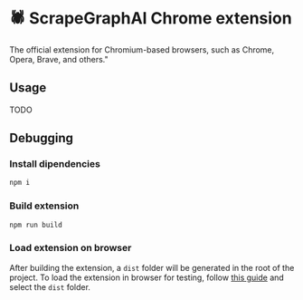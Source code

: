 # 🕷️ ScrapeGraphAI Chrome extension

 The official extension for Chromium-based browsers, such as Chrome, Opera, Brave, and others."

 ## Usage
 TODO

 ## Debugging
 ### Install dipendencies
 ```bash
 npm i
 ```
 ### Build extension
 ```bash
 npm run build
 ```
 ### Load extension on browser
 After building the extension, a `dist` folder will be generated in the root of the project. To load the extension in browser for testing, follow [this guide](https://developer.chrome.com/docs/extensions/get-started/tutorial/hello-world#load-unpacked) and select the `dist` folder.